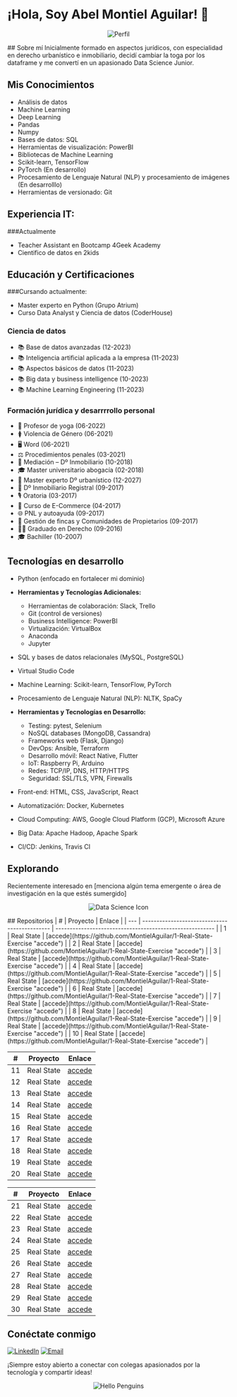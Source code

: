 
# ¡Hola, Soy Abel Montiel Aguilar! 👋

<p align="center">
  <img src="https://media.licdn.com/dms/image/C4E12AQHVBEYIxeVMVQ/article-cover_image-shrink_423_752/0/1579555832887?e=1709164800&v=beta&t=ZAz7okdaBvOLHA-VWU8-_pPWvEH85j9-NtxHnhGsyMA" alt="Perfil">
</p>
## Sobre mí
Inicialmente formado en aspectos jurídicos, con especialidad en derecho urbanístico e inmobiliario, decidí cambiar la toga por los dataframe y me convertí en un apasionado Data Science Junior.

## Mis Conocimientos
- Análisis de datos
- Machine Learning
- Deep Learning
- Pandas
- Numpy
- Bases de datos: SQL
- Herramientas de visualización: PowerBI
- Bibliotecas de Machine Learning
- Scikit-learn, TensorFlow
- PyTorch (En desarrollo)
- Procesamiento de Lenguaje Natural (NLP) y procesamiento de imágenes (En desarrolllo)
- Herramientas de versionado: Git
## Experiencia IT:
###Actualmente
- Teacher Assistant en Bootcamp 4Geek Academy 
- Cientifico de datos en 2kids 

## Educación y Certificaciones

###Cursando actualmente: 
- Master experto en Python (Grupo Atrium)
- Curso Data Analyst y Ciencia de datos (CoderHouse)

### Ciencia de datos
- 📚 Base de datos avanzadas (12-2023)
- 📚 Inteligencia artificial aplicada a la empresa (11-2023)
- 📚 Aspectos básicos de datos (11-2023)
- 📚 Big data y business intelligence (10-2023)
- 📚 Machine Learning Engineering (11-2023)

### Formación jurídica y desarrrrollo personal
- 🧘 Profesor de yoga (06-2022)
- 🚺 Violencia de Género (06-2021)
- 🖥️ Word (06-2021)
- ⚖️ Procedimientos penales (03-2021)
- 🤝 Mediación – Dº Inmobiliario (10-2018)
- 🎓 Master universitario abogacía (02-2018)
- 🏡 Master experto Dº urbanístico (12-2027)
- 📜 Dº Inmobiliario Registral (09-2017)
- 🎙️ Oratoria (03-2017)
- 🛒 Curso de E-Commerce (04-2017)
- 🌐 PNL y autoayuda (09-2017)
- 🏡 Gestión de fincas y Comunidades de Propietarios (09-2017)
- 👨‍⚖️ Graduado en Derecho (09-2016)
- 🎓 Bachiller (10-2007)

## Tecnologías en desarrollo
- Python (enfocado en fortalecer mi dominio)
- **Herramientas y Tecnologías Adicionales:**
  - Herramientas de colaboración: Slack, Trello
  - Git (control de versiones)
  - Business Intelligence: PowerBI
  - Virtualización: VirtualBox
  - Anaconda
  - Jupyter
 - SQL y bases de datos relacionales (MySQL, PostgreSQL)
 - Virtual Studio Code
  - Machine Learning: Scikit-learn, TensorFlow, PyTorch
  - Procesamiento de Lenguaje Natural (NLP): NLTK, SpaCy

- **Herramientas y Tecnologías en Desarrollo:**
  - Testing: pytest, Selenium
  - NoSQL databases (MongoDB, Cassandra)
  - Frameworks web (Flask, Django)
  - DevOps: Ansible, Terraform
  - Desarrollo móvil: React Native, Flutter
  - IoT: Raspberry Pi, Arduino
  - Redes: TCP/IP, DNS, HTTP/HTTPS
  - Seguridad: SSL/TLS, VPN, Firewalls
 - Front-end: HTML, CSS, JavaScript, React
  - Automatización: Docker, Kubernetes
  - Cloud Computing: AWS, Google Cloud Platform (GCP), Microsoft Azure
  - Big Data: Apache Hadoop, Apache Spark
  - CI/CD: Jenkins, Travis CI

## Explorando
Recientemente interesado en [menciona algún tema emergente o área de investigación en la que estés sumergido]

<p align="center">
  <img src="https://www.shutterstock.com/image-vector/data-science-icon-monochrome-style-600nw-1184262358.jpg" alt="Data Science Icon">
</p>
## Repositorios
| #   | Proyecto                                      | Enlace                                                   |
| --- | --------------------------------------------- | -------------------------------------------------------- |
| 1   | Real State                                    | [accede](https://github.com/MontielAguilar/1-Real-State-Exercise "accede") |
| 2   | Real State                                    | [accede](https://github.com/MontielAguilar/1-Real-State-Exercise "accede") |
| 3   | Real State                                    | [accede](https://github.com/MontielAguilar/1-Real-State-Exercise "accede") |
| 4   | Real State                                    | [accede](https://github.com/MontielAguilar/1-Real-State-Exercise "accede") |
| 5   | Real State                                    | [accede](https://github.com/MontielAguilar/1-Real-State-Exercise "accede") |
| 6   | Real State                                    | [accede](https://github.com/MontielAguilar/1-Real-State-Exercise "accede") |
| 7   | Real State                                    | [accede](https://github.com/MontielAguilar/1-Real-State-Exercise "accede") |
| 8   | Real State                                    | [accede](https://github.com/MontielAguilar/1-Real-State-Exercise "accede") |
| 9   | Real State                                    | [accede](https://github.com/MontielAguilar/1-Real-State-Exercise "accede") |
| 10  | Real State                                    | [accede](https://github.com/MontielAguilar/1-Real-State-Exercise "accede") |

| #   | Proyecto                                      | Enlace                                                   |
| --- | --------------------------------------------- | -------------------------------------------------------- |
| 11  | Real State                                    | [accede](https://github.com/MontielAguilar/1-Real-State-Exercise "accede") |
| 12  | Real State                                    | [accede](https://github.com/MontielAguilar/1-Real-State-Exercise "accede") |
| 13  | Real State                                    | [accede](https://github.com/MontielAguilar/1-Real-State-Exercise "accede") |
| 14  | Real State                                    | [accede](https://github.com/MontielAguilar/1-Real-State-Exercise "accede") |
| 15  | Real State                                    | [accede](https://github.com/MontielAguilar/1-Real-State-Exercise "accede") |
| 16  | Real State                                    | [accede](https://github.com/MontielAguilar/1-Real-State-Exercise "accede") |
| 17  | Real State                                    | [accede](https://github.com/MontielAguilar/1-Real-State-Exercise "accede") |
| 18  | Real State                                    | [accede](https://github.com/MontielAguilar/1-Real-State-Exercise "accede") |
| 19  | Real State                                    | [accede](https://github.com/MontielAguilar/1-Real-State-Exercise "accede") |
| 20  | Real State                                    | [accede](https://github.com/MontielAguilar/1-Real-State-Exercise "accede") |

| #   | Proyecto                                      | Enlace                                                   |
| --- | --------------------------------------------- | -------------------------------------------------------- |
| 21  | Real State                                    | [accede](https://github.com/MontielAguilar/1-Real-State-Exercise "accede") |
| 22  | Real State                                    | [accede](https://github.com/MontielAguilar/1-Real-State-Exercise "accede") |
| 23  | Real State                                    | [accede](https://github.com/MontielAguilar/1-Real-State-Exercise "accede") |
| 24  | Real State                                    | [accede](https://github.com/MontielAguilar/1-Real-State-Exercise "accede") |
| 25  | Real State                                    | [accede](https://github.com/MontielAguilar/1-Real-State-Exercise "accede") |
| 26  | Real State                                    | [accede](https://github.com/MontielAguilar/1-Real-State-Exercise "accede") |
| 27  | Real State                                    | [accede](https://github.com/MontielAguilar/1-Real-State-Exercise "accede") |
| 28  | Real State                                    | [accede](https://github.com/MontielAguilar/1-Real-State-Exercise "accede") |
| 29  | Real State                                    | [accede](https://github.com/MontielAguilar/1-Real-State-Exercise "accede") |
| 30  | Real State                                    | [accede](https://github.com/MontielAguilar/1-Real-State-Exercise "accede") |


## Conéctate conmigo
[![LinkedIn](https://img.shields.io/badge/LinkedIn-Connect-blue?style=flat&logo=linkedin)](https://www.linkedin.com/in/abel-montiel-aguilar-4578b7119/)
[![Email](https://img.shields.io/badge/Email-Contact-red?style=flat&logo=gmail)](mailto:abelmontielaguilar@gmail.com)


¡Siempre estoy abierto a conectar con colegas apasionados por la tecnología y compartir ideas!

<p align="center">
  <img src="https://images6.fanpop.com/image/photos/37800000/-Hello-penguins-of-madagascar-37800672-500-500.gif" alt="Hello Penguins">
</p>

